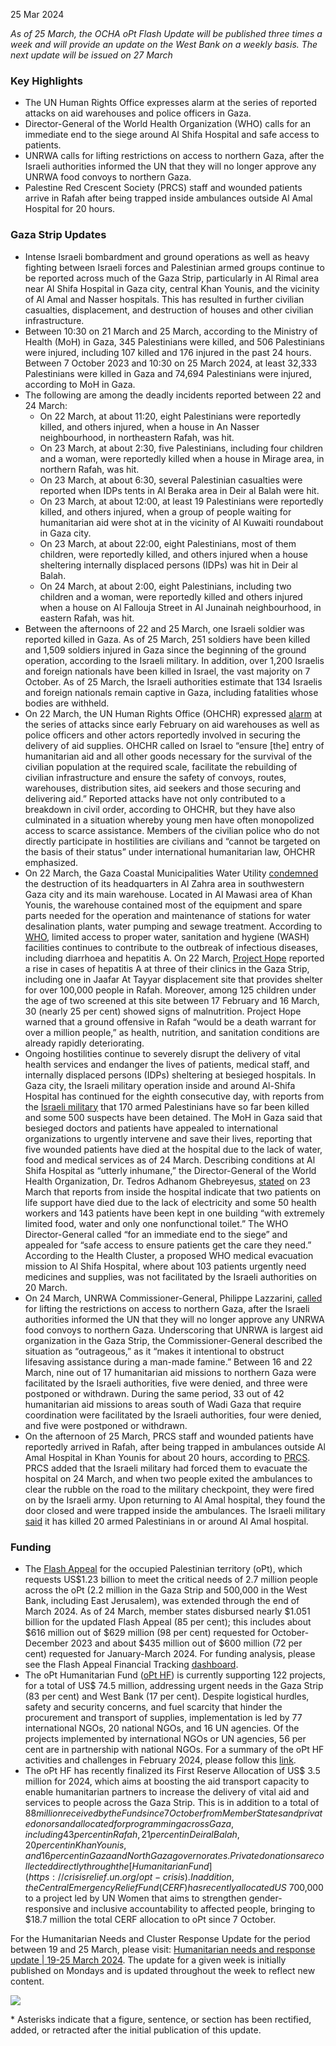 25 Mar 2024 

_As of 25 March, the OCHA oPt Flash Update will be published three times a week and will provide an update on the West Bank on a weekly basis. The next update will be issued on 27 March_

### Key Highlights

* The UN Human Rights Office expresses alarm at the series of reported attacks on aid warehouses and police officers in Gaza.
* Director-General of the World Health Organization (WHO) calls for an immediate end to the siege around Al Shifa Hospital and safe access to patients.
* UNRWA calls for lifting restrictions on access to northern Gaza, after the Israeli authorities informed the UN that they will no longer approve any UNRWA food convoys to northern Gaza.
* Palestine Red Crescent Society (PRCS) staff and wounded patients arrive in Rafah after being trapped inside ambulances outside Al Amal Hospital for 20 hours.

### Gaza Strip Updates

* Intense Israeli bombardment and ground operations as well as heavy fighting between Israeli forces and Palestinian armed groups continue to be reported across much of the Gaza Strip, particularly in Al Rimal area near Al Shifa Hospital in Gaza city, central Khan Younis, and the vicinity of Al Amal and Nasser hospitals. This has resulted in further civilian casualties, displacement, and destruction of houses and other civilian infrastructure.
* Between 10:30 on 21 March and 25 March, according to the Ministry of Health (MoH) in Gaza, 345 Palestinians were killed, and 506 Palestinians were injured, including 107 killed and 176 injured in the past 24 hours. Between 7 October 2023 and 10:30 on 25 March 2024, at least 32,333 Palestinians were killed in Gaza and 74,694 Palestinians were injured, according to MoH in Gaza.
* The following are among the deadly incidents reported between 22 and 24 March:  
   * On 22 March, at about 11:20, eight Palestinians were reportedly killed, and others injured, when a house in An Nasser neighbourhood, in northeastern Rafah, was hit.  
   * On 23 March, at about 2:30, five Palestinians, including four children and a woman, were reportedly killed when a house in Mirage area, in northern Rafah, was hit.  
   * On 23 March, at about 6:30, several Palestinian casualties were reported when IDPs tents in Al Beraka area in Deir al Balah were hit.  
   * On 23 March, at about 12:00, at least 19 Palestinians were reportedly killed, and others injured, when a group of people waiting for humanitarian aid were shot at in the vicinity of Al Kuwaiti roundabout in Gaza city.  
   * On 23 March, at about 22:00, eight Palestinians, most of them children, were reportedly killed, and others injured when a house sheltering internally displaced persons (IDPs) was hit in Deir al Balah.  
   * On 24 March, at about 2:00, eight Palestinians, including two children and a woman, were reportedly killed and others injured when a house on Al Fallouja Street in Al Junainah neighbourhood, in eastern Rafah, was hit.
* Between the afternoons of 22 and 25 March, one Israeli soldier was reported killed in Gaza. As of 25 March, 251 soldiers have been killed and 1,509 soldiers injured in Gaza since the beginning of the ground operation, according to the Israeli military. In addition, over 1,200 Israelis and foreign nationals have been killed in Israel, the vast majority on 7 October. As of 25 March, the Israeli authorities estimate that 134 Israelis and foreign nationals remain captive in Gaza, including fatalities whose bodies are withheld.
* On 22 March, the UN Human Rights Office (OHCHR) expressed [alarm](https://reliefweb.int/report/occupied-palestinian-territory/un-human-rights-office-opt-attacks-humanitarian-aid-distribution-system-enar?utm%5Fsource=rw-subscriptions&utm%5Fmedium=email&utm%5Fcampaign=country%5Fupdates%5F180) at the series of attacks since early February on aid warehouses as well as police officers and other actors reportedly involved in securing the delivery of aid supplies. OHCHR called on Israel to “ensure \[the\] entry of humanitarian aid and all other goods necessary for the survival of the civilian population at the required scale, facilitate the rebuilding of civilian infrastructure and ensure the safety of convoys, routes, warehouses, distribution sites, aid seekers and those securing and delivering aid.” Reported attacks have not only contributed to a breakdown in civil order, according to OHCHR, but they have also culminated in a situation whereby young men have often monopolized access to scarce assistance. Members of the civilian police who do not directly participate in hostilities are civilians and “cannot be targeted on the basis of their status” under international humanitarian law, OHCHR emphasized.
* On 22 March, the Gaza Coastal Municipalities Water Utility [condemned](https://palsawa.com/post/409790/%D8%B5%D9%88%D8%B1%D8%A9-%D8%AA%D8%AF%D9%85%D9%8A%D8%B1-%D9%85%D9%82%D8%B1-%D9%85%D8%B5%D9%84%D8%AD%D8%A9-%D9%85%D9%8A%D8%A7%D9%87-%D8%A8%D9%84%D8%AF%D9%8A%D8%A7%D8%AA-%D8%A7%D9%84%D8%B3%D8%A7%D8%AD%D9%84-%D9%81%D9%8A-%D8%BA%D8%B2%D8%A9) the destruction of its headquarters in Al Zahra area in southwestern Gaza city and its main warehouse. Located in Al Mawasi area of Khan Younis, the warehouse contained most of the equipment and spare parts needed for the operation and maintenance of stations for water desalination plants, water pumping and sewage treatment. According to [WHO](https://www.emro.who.int/images/stories/Sitrep%5F-%5Fissue%5F25.pdf?ua=1), limited access to proper water, sanitation and hygiene (WASH) facilities continues to contribute to the outbreak of infectious diseases, including diarrhoea and hepatitis A. On 22 March, [Project Hope](https://www.projecthope.org/inside-rafahs-deteriorating-health-crisis/) reported a rise in cases of hepatitis A at three of their clinics in the Gaza Strip, including one in Jaafar At Tayyar displacement site that provides shelter for over 100,000 people in Rafah. Moreover, among 125 children under the age of two screened at this site between 17 February and 16 March, 30 (nearly 25 per cent) showed signs of malnutrition. Project Hope warned that a ground offensive in Rafah “would be a death warrant for over a million people,” as health, nutrition, and sanitation conditions are already rapidly deteriorating.
* Ongoing hostilities continue to severely disrupt the delivery of vital health services and endanger the lives of patients, medical staff, and internally displaced persons (IDPs) sheltering at besieged hospitals. In Gaza city, the Israeli military operation inside and around Al-Shifa Hospital has continued for the eighth consecutive day, with reports from the [Israeli military](https://twitter.com/IDF/status/1772176376197521626) that 170 armed Palestinians have so far been killed and some 500 suspects have been detained. The MoH in Gaza said that besieged doctors and patients have appealed to international organizations to urgently intervene and save their lives, reporting that five wounded patients have died at the hospital due to the lack of water, food and medical services as of 24 March. Describing conditions at Al Shifa Hospital as “utterly inhumane,” the Director-General of the World Health Organization, Dr. Tedros Adhanom Ghebreyesus, [stated](https://twitter.com/DrTedros/status/1771276290315653372) on 23 March that reports from inside the hospital indicate that two patients on life support have died due to the lack of electricity and some 50 health workers and 143 patients have been kept in one building “with extremely limited food, water and only one nonfunctional toilet.” The WHO Director-General called “for an immediate end to the siege” and appealed for “safe access to ensure patients get the care they need.” According to the Health Cluster, a proposed WHO medical evacuation mission to Al Shifa Hospital, where about 103 patients urgently need medicines and supplies, was not facilitated by the Israeli authorities on 20 March.
* On 24 March, UNRWA Commissioner-General, Philippe Lazzarini, [called](https://x.com/UNLazzarini/status/1771917857598693549?s=20) for lifting the restrictions on access to northern Gaza, after the Israeli authorities informed the UN that they will no longer approve any UNRWA food convoys to northern Gaza. Underscoring that UNRWA is largest aid organization in the Gaza Strip, the Commissioner-General described the situation as “outrageous,” as it “makes it intentional to obstruct lifesaving assistance during a man-made famine.” Between 16 and 22 March, nine out of 17 humanitarian aid missions to northern Gaza were facilitated by the Israeli authorities, five were denied, and three were postponed or withdrawn. During the same period, 33 out of 42 humanitarian aid missions to areas south of Wadi Gaza that require coordination were facilitated by the Israeli authorities, four were denied, and five were postponed or withdrawn.
* On the afternoon of 25 March, PRCS staff and wounded patients have reportedly arrived in Rafah, after being trapped in ambulances outside Al Amal Hospital in Khan Younis for about 20 hours, according to [PRCS](https://x.com/PalestineRCS/status/1772223582417965154?s=20). PRCS added that the Israeli military had forced them to evacuate the hospital on 24 March, and when two people exited the ambulances to clear the rubble on the road to the military checkpoint, they were fired on by the Israeli army. Upon returning to Al Amal hospital, they found the door closed and were trapped inside the ambulances. The Israeli military [said](https://twitter.com/IDF/status/1772176376197521626) it has killed 20 armed Palestinians in or around Al Amal hospital.

### Funding

* The [Flash Appeal](https://www.ochaopt.org/content/flash-appeal-2023-extension-through-march-2024) for the occupied Palestinian territory (oPt), which requests US$1.23 billion to meet the critical needs of 2.7 million people across the oPt (2.2 million in the Gaza Strip and 500,000 in the West Bank, including East Jerusalem), was extended through the end of March 2024\. As of 24 March, member states disbursed nearly $1.051 billion for the updated Flash Appeal (85 per cent); this includes about $616 million out of $629 million (98 per cent) requested for October-December 2023 and about $435 million out of $600 million (72 per cent) requested for January-March 2024\. For funding analysis, please see the Flash Appeal Financial Tracking [dashboard](https://app.powerbi.com/view?r=eyJrIjoiZDA2NmZiNDYtNDA1Ni00Nzg4LWFkNDItNDI3YmM3ZjMyYjA4IiwidCI6IjBmOWUzNWRiLTU0NGYtNGY2MC1iZGNjLTVlYTQxNmU2ZGM3MCIsImMiOjh9).
* The oPt Humanitarian Fund ([oPt HF](https://www.ochaopt.org/sites/default/files/opt%5Fhumanitarian%5Fpooled%5Ffund%5Fdashboard%5FJanuary%5F2024.pdf)) is currently supporting 122 projects, for a total of US$ 74.5 million, addressing urgent needs in the Gaza Strip (83 per cent) and West Bank (17 per cent). Despite logistical hurdles, safety and security concerns, and fuel scarcity that hinder the procurement and transport of supplies, implementation is led by 77 international NGOs, 20 national NGOs, and 16 UN agencies. Of the projects implemented by international NGOs or UN agencies, 56 per cent are in partnership with national NGOs. For a summary of the oPt HF activities and challenges in February 2024, please follow this [link](https://www.ochaopt.org/page/opt-humanitarian-fund/monthy-update).
* The oPt HF has recently finalized its First Reserve Allocation of US$ 3.5 million for 2024, which aims at boosting the aid transport capacity to enable humanitarian partners to increase the delivery of vital aid and services to people across the Gaza Strip. This is in addition to a total of $88 million received by the Fund since 7 October from Member States and private donors and allocated for programming across Gaza, including 43 per cent in Rafah, 21 per cent in Deir al Balah, 20 per cent in Khan Younis, and 16 per cent in Gaza and North Gaza governorates. Private donations are collected directly through the [Humanitarian Fund](https://crisisrelief.un.org/opt-crisis). In addition, the Central Emergency Relief Fund (CERF) has recently allocated US$ 700,000 to a project led by UN Women that aims to strengthen gender-responsive and inclusive accountability to affected people, bringing to $18.7 million the total CERF allocation to oPt since 7 October.

For the Humanitarian Needs and Cluster Response Update for the period between 19 and 25 March, please visit: [Humanitarian needs and response update | 19-25 March 2024](https://www.ochaopt.org/content/humanitarian-needs-and-response-update-19-25-march-2024). The update for a given week is initially published on Mondays and is updated throughout the week to reflect new content.

[ ![](/sites/default/files/styles/phone_x1_767_/public/flash-update-no3_oct_escalation-2023-opt_map1.jpg?itok=XuQheK4l)](/sites/default/files/flash-update-no3%5Foct%5Fescalation-2023-opt%5Fmap1.jpg) 

\* Asterisks indicate that a figure, sentence, or section has been rectified, added, or retracted after the initial publication of this update.